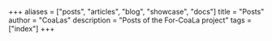 +++ 
aliases = ["posts", "articles", "blog", "showcase", "docs"] 
title = "Posts" 
author = "CoaLas" 
description = "Posts of the For-CoaLa project" 
tags = ["index"] 
+++